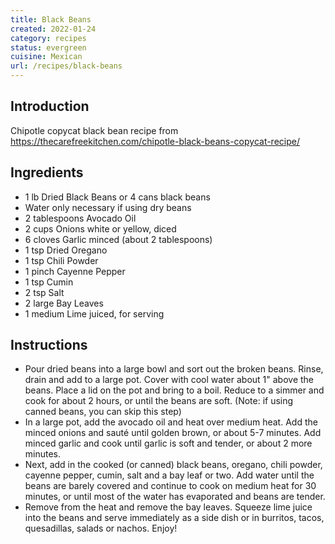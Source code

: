 ```yaml
---
title: Black Beans
created: 2022-01-24
category: recipes
status: evergreen
cuisine: Mexican
url: /recipes/black-beans
---
```


## Introduction

Chipotle copycat black bean recipe from
https://thecarefreekitchen.com/chipotle-black-beans-copycat-recipe/

## Ingredients

- 1 lb Dried Black Beans or 4 cans black beans
- Water only necessary if using dry beans
- 2 tablespoons Avocado Oil
- 2 cups Onions white or yellow, diced
- 6 cloves Garlic minced (about 2 tablespoons)
- 1 tsp Dried Oregano
- 1 tsp Chili Powder
- 1 pinch Cayenne Pepper
- 1 tsp Cumin
- 2 tsp Salt
- 2 large Bay Leaves
- 1 medium Lime juiced, for serving

## Instructions

- Pour dried beans into a large bowl and sort out the broken beans. Rinse, drain
  and add to a large pot. Cover with cool water about 1" above the beans. Place
  a lid on the pot and bring to a boil. Reduce to a simmer and cook for about 2
  hours, or until the beans are soft. (Note: if using canned beans, you can skip
  this step)
- In a large pot, add the avocado oil and heat over medium heat. Add the minced
  onions and sauté until golden brown, or about 5-7 minutes. Add minced garlic
  and cook until garlic is soft and tender, or about 2 more minutes.
- Next, add in the cooked (or canned) black beans, oregano, chili powder,
  cayenne pepper, cumin, salt and a bay leaf or two. Add water until the beans
  are barely covered and continue to cook on medium heat for 30 minutes, or
  until most of the water has evaporated and beans are tender.
- Remove from the heat and remove the bay leaves. Squeeze lime juice into the
  beans and serve immediately as a side dish or in burritos, tacos, quesadillas,
  salads or nachos. Enjoy!
